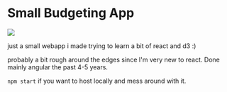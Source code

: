 # Small Budgeting App

![](https://thumbs.gfycat.com/NimbleOptimisticHyracotherium-size_restricted.gif)

just a small webapp i made trying to learn a bit of react and d3 :)

probably a bit rough around the edges since I'm very new to react. Done mainly angular the past 4-5 years.

`npm start`
if you want to host locally and mess around with it.
